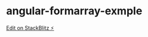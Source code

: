 # angular-formarray-exmple

[Edit on StackBlitz ⚡️](https://stackblitz.com/edit/angular-formarray-exmple)
